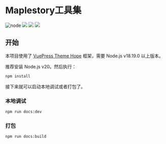 # Maplestory工具集

![](https://img.shields.io/node/v/vuepress-theme-hope?logo=nodedotjs&color=yellow "node")
[![](https://img.shields.io/github/actions/workflow/status/CuteReimu/maple_tools/build.yml?branch=master)](https://github.com/CuteReimu/maple_tools/actions/workflows/build.yml "代码分析")
[![](https://img.shields.io/github/contributors/CuteReimu/maple_tools)](https://github.com/CuteReimu/maple_tools/graphs/contributors "贡献者")
[![](https://img.shields.io/github/license/CuteReimu/maple_tools)](https://github.com/CuteReimu/maple_tools/blob/kotlin/LICENSE "许可协议")

## 开始

本项目使用了 [VuePress Theme Hope](https://theme-hope.vuejs.press/zh/) 框架，需要 Node.js v18.19.0 以上版本。

推荐安装 Node.js v20。然后执行：

```sh
npm install
```

接下来就可以启动本地调试或者打包了。

### 本地调试

```sh
npm run docs:dev
```

### 打包

```sh
npm run docs:build
```
